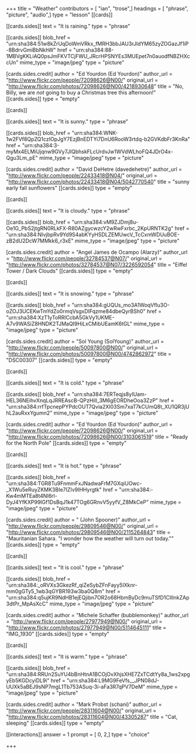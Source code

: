 +++
title = "Weather"
contributors = [ "ian", "trose",]
headings = [ "phrase", "picture", "audio",]
type = "lesson"
[[cards]]

[[cards.sides]]
text = "It is raining."
type = "phrase"

[[cards.sides]]
blob_href = "urn:sha384:51w8kZrUqDoWmVRkx_fMRH3bbJAU3rJldYM65zyZOGazJf1iP-8BdrvGmiBbNkhW"
href = "urn:sha384:88-1MBVgKKLiAQ0psJmFKVTCjFWU_JRcrHPSNYEs3MUEpet7n0auodfNBZHXccUn"
mime_type = "image/jpeg"
type = "picture"

[cards.sides.credit]
author = "Ed Yourdon (Ed Yourdon)"
author_url = "http://www.flickr.com/people/72098626@N00/"
original_url = "http://www.flickr.com/photos/72098626@N00/4218930648"
title = "No, Billy, we are *not* going to buy a Christmas tree this afternoon!"
[[cards.sides]]
type = "empty"

[[cards]]

[[cards.sides]]
text = "It is sunny."
type = "phrase"

[[cards.sides]]
blob_href = "urn:sha384:WNK-1w2FVf8QpZQ1czIOpJgY7EzjBnEDTYi7DnU6RooW3rtdq-b2GVKdbFr3KnRa"
href = "urn:sha384:3-myMx4ELMiUjqnw9GVy7JIQbhskFLcUrdvJw1WVdWLhoFQ4JDrO4x-Qgu3Lm_pE"
mime_type = "image/jpeg"
type = "picture"

[cards.sides.credit]
author = "David DeHetre (davedehetre)"
author_url = "http://www.flickr.com/people/22433418@N04/"
original_url = "http://www.flickr.com/photos/22433418@N04/5042770540"
title = "sunny early fall sunflowers"
[[cards.sides]]
type = "empty"

[[cards]]

[[cards.sides]]
text = "It is cloudy."
type = "phrase"

[[cards.sides]]
blob_href = "urn:sha384:vM9ZJDmj8u-Oe1G_PbS2jtgRN0RLkFX-R80AZgycwzcY2wRwFxrbc_2KpURNTK2g"
href = "urn:sha384:NIvjbpRv9Yd9S4abKYyHSDLZEMUwcV_TcCxmWDUuBOE-zB2dU2DcW7MMkk6_r3xE"
mime_type = "image/jpeg"
type = "picture"

[cards.sides.credit]
author = "Angel James de Ocampo (Alarzy)"
author_url = "http://www.flickr.com/people/32784537@N07/"
original_url = "http://www.flickr.com/photos/32784537@N07/3226592054"
title = "Eiffel Tower / Dark Clouds"
[[cards.sides]]
type = "empty"

[[cards]]

[[cards.sides]]
text = "It is snowing."
type = "phrase"

[[cards.sides]]
blob_href = "urn:sha384:gUQUs_mo3A1WoqVflu3O-oZOJ3UCEKwTmYdZo0rmqVsgxDIFqzme84dbeQyrBSh0"
href = "urn:sha384:XzT1yToRRlCcbA5GkVy1UKME-A7v9WASiZ8HNDK2TJMaQI9HiLxCMibUEamK6tGL"
mime_type = "image/jpeg"
type = "picture"

[cards.sides.credit]
author = "Sol Young (SolYoung)"
author_url = "http://www.flickr.com/people/50097800@N00/"
original_url = "http://www.flickr.com/photos/50097800@N00/4742862972"
title = "DSC00307"
[[cards.sides]]
type = "empty"

[[cards]]

[[cards.sides]]
text = "It is cold."
type = "phrase"

[[cards.sides]]
blob_href = "urn:sha384:7ERTeqjs8yIUam-HEL36NEihvXnqLqJRREAscB-QPzHiIl_3M6gEORDheOoa3ZzP"
href = "urn:sha384:rrfTpcnepPYPdcOUT7Qvia2XI03Sm7xaT7kCUmQ8t_XU1QR3jUhL2auRxxYgumn2"
mime_type = "image/jpeg"
type = "picture"

[cards.sides.credit]
author = "Ed Yourdon (Ed Yourdon)"
author_url = "http://www.flickr.com/people/72098626@N00/"
original_url = "http://www.flickr.com/photos/72098626@N00/3103061519"
title = "Ready for the North Pole"
[[cards.sides]]
type = "empty"

[[cards]]

[[cards.sides]]
text = "It is hot."
type = "phrase"

[[cards.sides]]
blob_href = "urn:sha384:TGR8Tu9FnmmFxJNadwaFrM7GXqiUOwc-_X1Wu5eRuyZKMK3BIe7IZIv9IHHyrgtk"
href = "urn:sha384:-Kw4mMTEa8t4NI6rl-DyJ4YfKXP99IGf1DsBqJ1k47TOg6GRnvV5yyfV_Z8MkCeP"
mime_type = "image/jpeg"
type = "picture"

[cards.sides.credit]
author = " (John Spooner)"
author_url = "http://www.flickr.com/people/29809546@N00/"
original_url = "http://www.flickr.com/photos/29809546@N00/2115264843"
title = "Mauritanian Sahara. \"I wonder how the weather will turn out today.\""
[[cards.sides]]
type = "empty"

[[cards]]

[[cards.sides]]
text = "It is cool."
type = "phrase"

[[cards.sides]]
blob_href = "urn:sha384:_oRVXs3GkezRf_qiZeSybZFnFayy5IXknr-mm0gGTy5_1wb3qGYBR193w3ba0Q8m"
href = "urn:sha384:q5ujKR9NdHB1ejEQjibn7OR2o68HbmByDc9muTSfD1CIlInkZAp3dtPr_MpAsXcC"
mime_type = "image/jpeg"
type = "picture"

[cards.sides.credit]
author = "Michele Schaffer (bubblemonkey)"
author_url = "http://www.flickr.com/people/27977949@N00/"
original_url = "http://www.flickr.com/photos/27977949@N00/5114645111"
title = "IMG_1930"
[[cards.sides]]
type = "empty"

[[cards]]

[[cards.sides]]
text = "It is warm."
type = "phrase"

[[cards.sides]]
blob_href = "urn:sha384:RRUn2SuYU4bBnHtnA1BCOjOvXhjsXHE7ZxTCdtYy8a_1ws2xpgyEb5KGDcyiDL9i"
href = "urn:sha384:L9MG9FeVfs__JPN08dJ-UUXk5aBEJ9sNP7mgL1Tb753ASuq-3i-aFa3R7qPV7DeM"
mime_type = "image/jpeg"
type = "picture"

[cards.sides.credit]
author = "Mark Probst (schani)"
author_url = "http://www.flickr.com/people/28311604@N00/"
original_url = "http://www.flickr.com/photos/28311604@N00/43305287"
title = "Cat, sleeping"
[[cards.sides]]
type = "empty"

[[interactions]]
answer = 1
prompt = [ 0, 2,]
type = "choice"

+++
